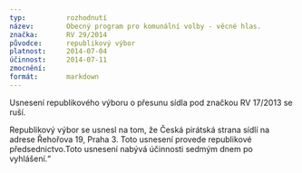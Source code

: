 ```yaml
---
typ:          rozhodnutí
název:        Obecný program pro komunální volby - věcné hlas.
značka:       RV 29/2014
původce:      republikový výbor
platnost:     2014-07-04
účinnost:     2014-07-11
zmocnění:     
formát:       markdown
---
```


Usnesení republikového výboru o přesunu sídla pod značkou RV 17/2013 se ruší.

Republikový výbor se usnesl na tom, že Česká pirátská strana sídlí na adrese Řehořova 19, Praha 3.
Toto usnesení provede republikové předsednictvo.Toto usnesení nabývá účinnosti sedmým dnem po vyhlášení.“

